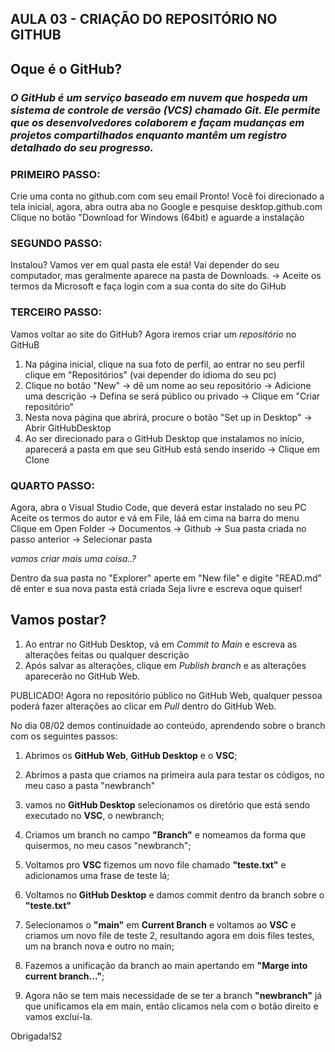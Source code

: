 ## AULA 03 - CRIAÇÃO DO REPOSITÓRIO NO GITHUB

## Oque é o GitHub?

### _O GitHub é um serviço baseado em nuvem que hospeda um sistema de controle de versão (VCS) chamado Git. Ele permite que os desenvolvedores colaborem e façam mudanças em projetos compartilhados enquanto mantêm um registro detalhado do seu progresso._

### PRIMEIRO PASSO: 
Crie uma conta no github.com com seu email 
Pronto! Você foi direcionado a tela inicial, agora, abra outra aba no Google e pesquise desktop.github.com 
Clique no botão "Download for Windows (64bit) e aguarde a instalação 

### SEGUNDO PASSO: 
Instalou? Vamos ver em qual pasta ele está! 
 Vai depender do seu computador, mas geralmente aparece na pasta de Downloads.
  -> Aceite os termos da Microsoft e faça login com a sua conta do site do GiHub

### TERCEIRO PASSO:
Vamos voltar ao site do GitHub?
Agora iremos criar um *repositório* no GitHuB
 1. Na página inicial, clique na sua foto de perfil, ao entrar no seu perfil clique em "Repositórios" (vai depender do idioma do seu pc)
 2. Clique no botão "New" -> dê um nome ao seu repositório -> Adicione uma descrição -> Defina se será público ou privado -> Clique em "Criar repositório"
 3. Nesta nova página que abrirá, procure o botão "Set up in Desktop" -> Abrir GitHubDesktop
 4. Ao ser direcionado para o GitHub Desktop que instalamos no início, aparecerá a pasta em que seu GitHub está sendo inserido -> Clique em Clone  
 
 ### QUARTO PASSO:
 Agora, abra o Visual Studio Code, que deverá estar instalado no seu PC
 Aceite os termos do autor e vá em File, láá em cima na barra do menu
 Clique em Open Folder -> Documentos -> Github -> Sua pasta criada no passo anterior -> Selecionar pasta 
  
  *vamos criar mais uma coisa..?*

Dentro da sua pasta no "Explorer" aperte em "New file" e digite "READ.md" dê enter e sua nova pasta está criada 
Seja livre e escreva oque quiser! 

## Vamos postar? 

1. Ao entrar no GitHub Desktop, vá em *Commit to Main* e escreva as alterações feitas ou qualquer descrição 
2. Após salvar as alterações, clique em *Publish branch* e as alterações aparecerão no GitHub Web. 

PUBLICADO!
Agora no repositório público no GitHub Web, qualquer pessoa poderá fazer alterações ao clicar em *Pull* dentro do GitHub Web.

No dia 08/02 demos continuidade ao conteúdo, aprendendo sobre o branch com os seguintes passos: 
1. Abrimos os **GitHub Web**, **GitHub Desktop** e o **VSC**;

2. Abrimos a pasta que criamos na primeira aula para testar os códigos, no meu caso a pasta "newbranch"

3. vamos no **GitHub Desktop** selecionamos os diretório que está sendo executado no **VSC**, o newbranch;

4. Criamos um branch no campo __"Branch"__ e nomeamos da forma que quisermos, no meu casos "newbranch";
5. Voltamos pro **VSC** fizemos um novo file chamado __"teste.txt"__ e adicionamos uma frase de teste lá;
6. Voltamos no **GitHub Desktop** e damos commit dentro da branch sobre o __"teste.txt"__
7. Selecionamos o __"main"__ em **Current Branch** e voltamos ao **VSC** e criamos um novo file de teste 2, resultando agora em dois files testes, um na branch nova e outro no main;
8. Fazemos a unificação da branch ao main apertando em __"Marge into current branch..."__;
9. Agora não se tem mais necessidade de se ter a branch __"newbranch"__ já que unificamos ela em main, então clicamos nela com o botão direito e vamos excluí-la.

Obrigada!S2